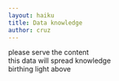 ```yaml
---
layout: haiku
title: Data knowledge
author: cruz
---
```


please serve the content<br>
this data will spread knowledge <br>
birthing light above <br>
